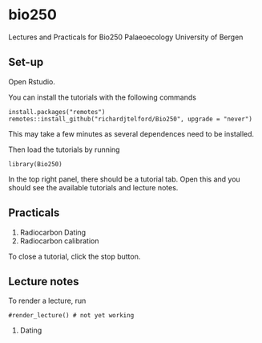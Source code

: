 # bio250

Lectures and Practicals for Bio250 Palaeoecology University of Bergen

## Set-up

Open Rstudio.

You can install the tutorials with the following commands

```
install.packages("remotes")
remotes::install_github("richardjtelford/Bio250", upgrade = "never")
```

This may take a few minutes as several dependences need to be installed.

Then load the tutorials by running 
```
library(Bio250)
```

In the top right panel, there should be a tutorial tab. Open this and you should see the available tutorials and lecture notes.

## Practicals

1. Radiocarbon Dating
2. Radiocarbon calibration

To close a tutorial, click the stop button.


## Lecture notes

To render a lecture, run

```
#render_lecture() # not yet working
```


1. Dating
